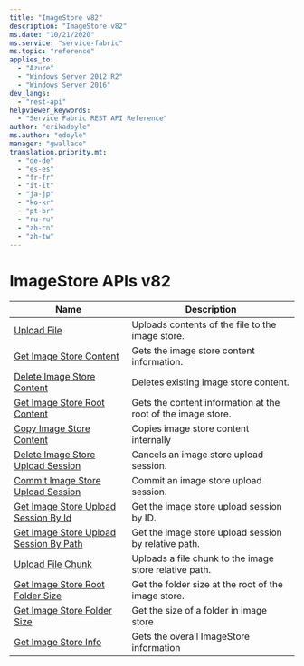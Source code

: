 ```yaml
---
title: "ImageStore v82"
description: "ImageStore v82"
ms.date: "10/21/2020"
ms.service: "service-fabric"
ms.topic: "reference"
applies_to: 
  - "Azure"
  - "Windows Server 2012 R2"
  - "Windows Server 2016"
dev_langs: 
  - "rest-api"
helpviewer_keywords: 
  - "Service Fabric REST API Reference"
author: "erikadoyle"
ms.author: "edoyle"
manager: "gwallace"
translation.priority.mt: 
  - "de-de"
  - "es-es"
  - "fr-fr"
  - "it-it"
  - "ja-jp"
  - "ko-kr"
  - "pt-br"
  - "ru-ru"
  - "zh-cn"
  - "zh-tw"
---
```

# ImageStore APIs v82

| Name | Description |
| --- | --- |
| [Upload File](sfclient-v82-api-uploadfile.md) | Uploads contents of the file to the image store.<br/> |
| [Get Image Store Content](sfclient-v82-api-getimagestorecontent.md) | Gets the image store content information.<br/> |
| [Delete Image Store Content](sfclient-v82-api-deleteimagestorecontent.md) | Deletes existing image store content.<br/> |
| [Get Image Store Root Content](sfclient-v82-api-getimagestorerootcontent.md) | Gets the content information at the root of the image store.<br/> |
| [Copy Image Store Content](sfclient-v82-api-copyimagestorecontent.md) | Copies image store content internally<br/> |
| [Delete Image Store Upload Session](sfclient-v82-api-deleteimagestoreuploadsession.md) | Cancels an image store upload session.<br/> |
| [Commit Image Store Upload Session](sfclient-v82-api-commitimagestoreuploadsession.md) | Commit an image store upload session.<br/> |
| [Get Image Store Upload Session By Id](sfclient-v82-api-getimagestoreuploadsessionbyid.md) | Get the image store upload session by ID.<br/> |
| [Get Image Store Upload Session By Path](sfclient-v82-api-getimagestoreuploadsessionbypath.md) | Get the image store upload session by relative path.<br/> |
| [Upload File Chunk](sfclient-v82-api-uploadfilechunk.md) | Uploads a file chunk to the image store relative path.<br/> |
| [Get Image Store Root Folder Size](sfclient-v82-api-getimagestorerootfoldersize.md) | Get the folder size at the root of the image store.<br/> |
| [Get Image Store Folder Size](sfclient-v82-api-getimagestorefoldersize.md) | Get the size of a folder in image store<br/> |
| [Get Image Store Info](sfclient-v82-api-getimagestoreinfo.md) | Gets the overall ImageStore information<br/> |


